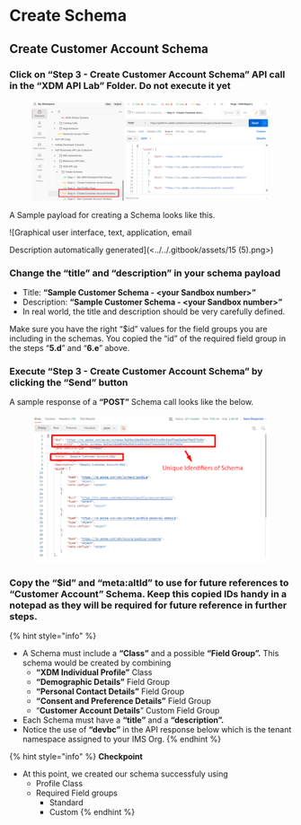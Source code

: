 # Create Schema

## Create Customer Account Schema

### Click on **“Step 3 - Create Customer Account Schema”** API call in the “**XDM API Lab**” Folder. **Do not execute it yet**



<figure><img src="../../.gitbook/assets/create CA schema API highlight.png" alt=""><figcaption></figcaption></figure>

A Sample payload for creating a Schema looks like this.

![Graphical user interface, text, application, email

Description automatically generated](<../../.gitbook/assets/15 (5).png>)

### Change the **“title”** and **“description”** in your schema payload

* Title: **“Sample Customer Schema - \<your Sandbox number>”**
* Description: **“Sample Customer Schema - \<your Sandbox number>”**
* In real world, the title and description should be very carefully defined.

Make sure you have the right “$id” values for the field groups you are including in the schemas. You copied the “id” of the required field group in the steps “**5.d**” and “**6.e**” above.

### Execute **“Step 3 - Create Customer Account Schema”** by clicking the **“Send”** button

A sample response of a **“POST”** Schema call looks like the below.

<figure><img src="../../.gitbook/assets/create CA Schema API response.png" alt=""><figcaption></figcaption></figure>

### Copy the “$id” and “meta:altId” to use for future references to “Customer Account” Schema. Keep this copied IDs handy in a notepad as they will be required for future reference in further steps.



{% hint style="info" %}
* A Schema must include a **“Class”** and a possible **“Field Group”.** This schema would be created by combining
  * **“XDM Individual Profile”** Class
  * **“Demographic Details”** Field Group
  * **“Personal Contact Details”** Field Group
  * **“Consent and Preference Details”** Field Group
  * “**Customer Account Details**” Custom Field Group
* Each Schema must have a **“title”** and a **“description”.**
* Notice the use of **“devbc”** in the API response below which is the tenant namespace assigned to your IMS Org.
{% endhint %}



{% hint style="info" %}
**Checkpoint**

* At this point, we created our schema successfuly using
  * Profile Class
  * Required Field groups
    * Standard
    * Custom
{% endhint %}


